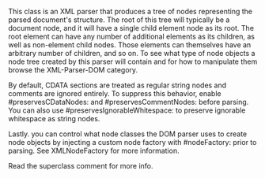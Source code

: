 This class is an XML parser that produces a tree of nodes representing the parsed document's structure. The root of this tree will typically be a document node, and it will have a single child element node as its root. The root element can have any number of additional elements as its children, as well as non-element child nodes. Those elements can themselves have an arbitrary number of children, and so on. To see what type of node objects a node tree created by this parser will contain and for how to manipulate them browse the XML-Parser-DOM category.

By default, CDATA sections are treated as regular string nodes and comments are ignored entirely. To suppress this behavior, enable #preservesCDataNodes: and #preservesCommentNodes: before parsing. You can also use #preservesIgnorableWhitespace: to preserve ignorable whitespace as string nodes.

Lastly. you can control what node classes the DOM parser uses to create node objects by injecting a custom node factory with #nodeFactory: prior to parsing. See XMLNodeFactory for more information.

Read the superclass comment for more info.